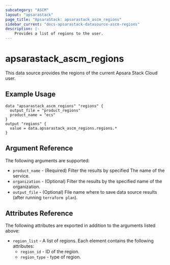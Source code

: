 ```yaml
---
subcategory: "ASCM"
layout: "apsarastack"
page_title: "ApsaraStack: apsarastack_ascm_regions"
sidebar_current: "docs-apsarastack-datasource-ascm-regions"
description: |-
    Provides a list of regions to the user.
---
```


# apsarastack\_ascm_regions

This data source provides the regions of the current Apsara Stack Cloud user.

## Example Usage

```
data "apsarastack_ascm_regions" "regions" {
  output_file = "product_regions"
  product_name = "ecs"
}
output "regions" {
  value = data.apsarastack_ascm_regions.regions.*
}
```

## Argument Reference

The following arguments are supported:

* `product_name` - (Required) Filter the results by specified The name of the service.
* `organization` - (Optional) Filter the results by the specified name of the organization.
* `output_file` - (Optional) File name where to save data source results (after running `terraform plan`).

## Attributes Reference

The following attributes are exported in addition to the arguments listed above:

* `region_list` - A list of regions. Each element contains the following attributes:
    * `region_id` - ID of the region.
    * `region_type` - type of region.
